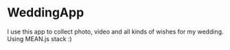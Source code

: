 # WeddingApp
I use this app to collect photo, video and all kinds of wishes for my wedding.
Using MEAN.js stack :)
